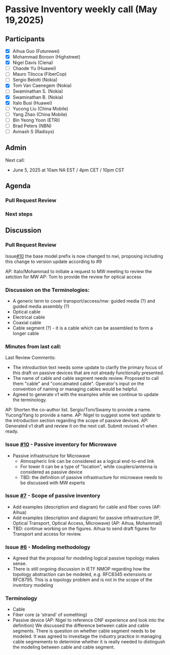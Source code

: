# Passive Inventory weekly call (May 19,2025)

## Participants

- [x] Aihua Guo (Futurewei)
- [x] Mohammad Boroon (Highstreet)
- [x] Nigel Davis (Ciena)
- [ ] Chaode Yu (Huawei)
- [ ] Mauro Tilocca (FiberCop)
- [ ] Sergio Belotti (Nokia)
- [x] Tom Van Caenegem (Nokia)
- [ ] Swaminathan S. (Nokia)
- [x] Swaminathan B. (Nokia)
- [x] Italo Busi (Huawei)
- [ ] Yucong Liu (China Mobile)
- [ ] Yang Zhao (China Mobile)
- [ ] Bin Yeong Yoon (ETRI)
- [ ] Brad Peters (NBN)
- [ ] Avinash S (Radisys)

## Admin

Next call:
- June 5, 2025 at 10am NA EST / 4pm CET / 10pm CST

## Agenda
### Pull Request Review
### Next steps

## Discussion

### Pull Request Review 
Issue[#10](https://github.com/aguoietf/draft-ygb-ivy-passive-network-inventory/issues/9)
the base model prefix is now changed to nwi, proposing including this change to version update according to #9

AP: Italo/Mohammad to initiate a request to MW meeting to review the setction for MW
AP: Tom to provide the review for optical access 

### Discussion on the Terminologies:
- A generic term to cover transport/access/mw: guided media (?) and guided media assembly (?)
- Optical cable
- Electrical cable
- Coaxial cable
- Cable segment (?) - it is a cable which can be assembled to form a longer cable

### Minutes from last call:
Last Review Comments:
 - The introduction text needs some update to clarify the primary focus of this draft on passive devices that are not already functionally presented.
 - The name of cable and cable segment needs review. Proposed to call them "cable" and "concatnated cable". Operator's input on the convention of naming or managing cables would be helpful.
 - Agreed to generate v1 with the examples while we continue to update the terminology.

AP: Shorten the co-author list. Sergio/Tom/Swamy to provide a name. Yucong/Yang to provide a name.
AP: Nigel to suggest some text update to the introduction section regarding the scope of passive devices.
AP: Generated v1 draft and review it on the next call. Submit revised v1 when ready.

### Issue [#10](https://github.com/aguoietf/draft-ygb-ivy-passive-network-inventory/issues/10) - Passive inventory for Microwave
- Passive infrastructure for Microwave
  - Atmospheric link can be considered as a logical end-to-end link
  - For tower it can be a type of "location", while couplers/antenna is considered as passive device
  - TBD: the definition of passive infrastructure for microwave needs to be discussed with MW experts

### Issue [#7](https://github.com/aguoietf/draft-ygb-ivy-passive-network-inventory/issues/7) - Scope of passive inventory
- Add examples (description and diagram) for cable and fiber cores (AP: Aihua)
- Add examples (description and diagram) for passive infrastructure (IP, Optical Transport, Optical Access, Microwave) (AP: Aihua, Mohammad)
- TBD: continue working on the figures. Aihua to send draft figures for Transport and access for review.
  
### Issue [#6](https://github.com/aguoietf/draft-ygb-ivy-passive-network-inventory/issues/6) - Modeling methodology
- Agreed that the proposal for modeling logical passive topology makes sense.
- There is still ongoing discussion in IETF NMOP regarding how the topology abstraction can be modeled, e.g. RFC8345 extensions or RFC8795. This is a topology problem and is not in the scope of the inventory modeling

### Terminology
- Cable
- Fiber core (a 'strand' of something)
- Passive device
(AP: Nigel to reference ONF experience and look into the definition)
We discussed the difference between cable and cable segments. There is question on whether cable segment needs to be modeled. It was agreed to invesitage the industry practice in managing cable segmements to determine whether it is really needed to distingush the modeling between cable and cable segment.
